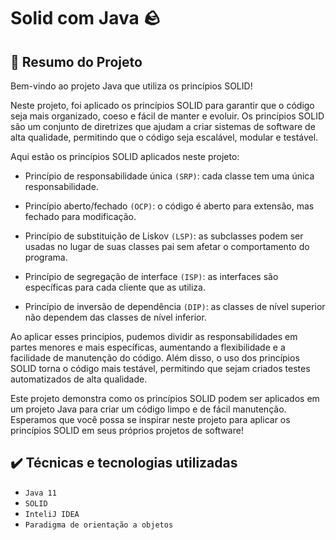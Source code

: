 # Solid com Java 🪨

## 📜 Resumo do Projeto
Bem-vindo ao projeto Java que utiliza os princípios SOLID!

Neste projeto, foi aplicado os princípios SOLID para garantir que o código seja mais organizado, coeso e fácil de manter e evoluir. Os princípios SOLID são um conjunto de diretrizes que ajudam a criar sistemas de software de alta qualidade, permitindo que o código seja escalável, modular e testável.

Aqui estão os princípios SOLID aplicados neste projeto:

- Princípio de responsabilidade única ``(SRP)``: cada classe tem uma única responsabilidade.

- Princípio aberto/fechado ``(OCP)``: o código é aberto para extensão, mas fechado para modificação.

- Princípio de substituição de Liskov ``(LSP)``: as subclasses podem ser usadas no lugar de suas classes pai sem afetar o comportamento do programa.

- Princípio de segregação de interface ``(ISP)``: as interfaces são específicas para cada cliente que as utiliza.

- Princípio de inversão de dependência ``(DIP)``: as classes de nível superior não dependem das classes de nível inferior.

Ao aplicar esses princípios, pudemos dividir as responsabilidades em partes menores e mais específicas, aumentando a flexibilidade e a facilidade de manutenção do código. Além disso, o uso dos princípios SOLID torna o código mais testável, permitindo que sejam criados testes automatizados de alta qualidade.

Este projeto demonstra como os princípios SOLID podem ser aplicados em um projeto Java para criar um código limpo e de fácil manutenção. Esperamos que você possa se inspirar neste projeto para aplicar os princípios SOLID em seus próprios projetos de software!

## ✔️ Técnicas e tecnologias utilizadas

- ``Java 11``
-  ``SOLID``
- ``InteliJ IDEA``
- ``Paradigma de orientação a objetos``
